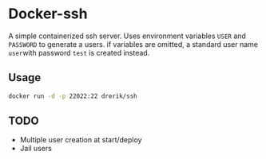 # Docker-ssh

A simple containerized ssh server.
Uses environment variables `USER` and `PASSWORD` to generate a users. if variables are omitted, a standard user name `user`with password `test` is created instead.

## Usage

```bash
docker run -d -p 22022:22 drerik/ssh
```

## TODO
- Multiple user creation at start/deploy
- Jail users

